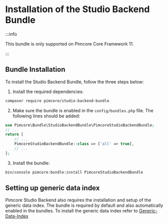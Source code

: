 # Installation of the Studio Backend Bundle

:::info

 This bundle is only supported on Pimcore Core Framework 11.

:::

## Bundle Installation

To install the Studio Backend Bundle, follow the three steps below:

1) Install the required dependencies:

```bash
composer require pimcore/studio-backend-bundle
```

2) Make sure the bundle is enabled in the `config/bundles.php` file. The following lines should be added:

```php
use Pimcore\Bundle\StudioBackendBundle\PimcoreStudioBackendBundle;
// ...
return [
    // ...
    PimcoreStudioBackendBundle::class => ['all' => true],
    // ...
];  
```

3) Install the bundle:

```bash
bin/console pimcore:bundle:install PimcoreStudioBackendBundle
```

## Setting up generic data index
Pimcore Studio Backend also requires the installation and setup of the generic data index. 
The bundle is required by default and also automatically enabled in the bundles.
To install the generic data index refer to [Generic-Data-Index](https://github.com/pimcore/generic-data-index-bundle?tab=readme-ov-file)